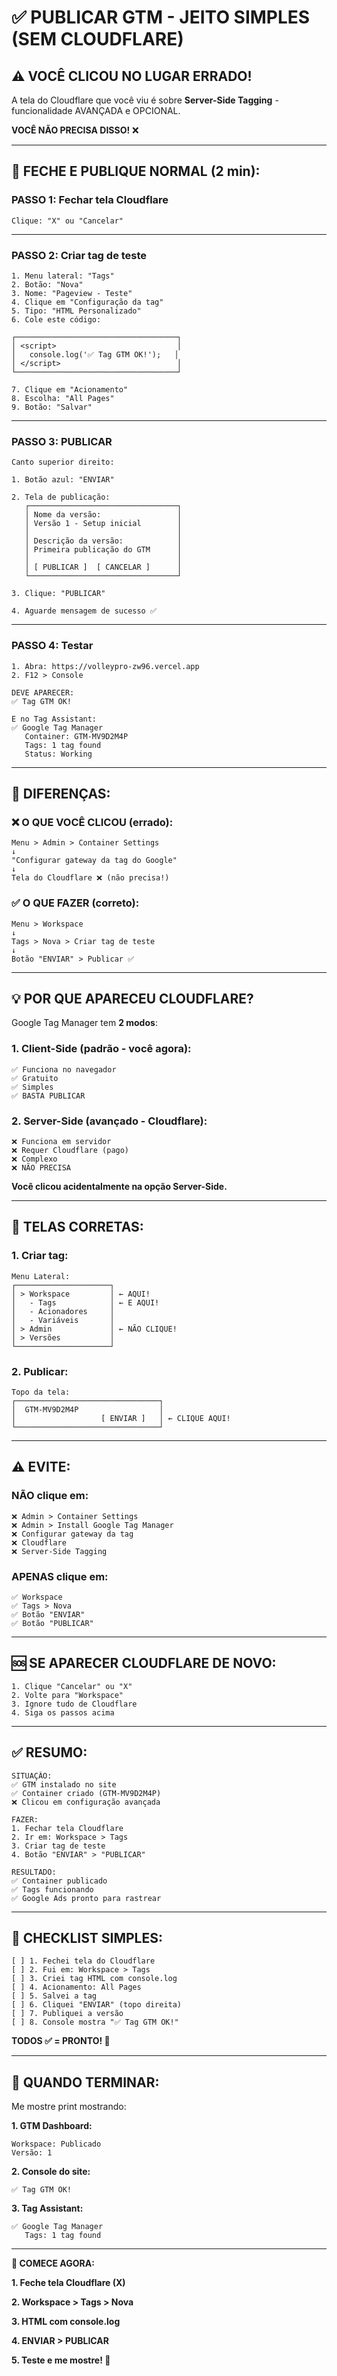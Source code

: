 # ✅ **PUBLICAR GTM - JEITO SIMPLES (SEM CLOUDFLARE)**

## ⚠️ **VOCÊ CLICOU NO LUGAR ERRADO!**

A tela do Cloudflare que você viu é sobre **Server-Side Tagging** - funcionalidade AVANÇADA e OPCIONAL.

**VOCÊ NÃO PRECISA DISSO!** ❌

---

## 🚀 **FECHE E PUBLIQUE NORMAL (2 min):**

### **PASSO 1: Fechar tela Cloudflare**

```
Clique: "X" ou "Cancelar"
```

---

### **PASSO 2: Criar tag de teste**

```
1. Menu lateral: "Tags"
2. Botão: "Nova"
3. Nome: "Pageview - Teste"
4. Clique em "Configuração da tag"
5. Tipo: "HTML Personalizado"
6. Cole este código:

┌────────────────────────────────────┐
│ <script>                           │
│   console.log('✅ Tag GTM OK!');   │
│ </script>                          │
└────────────────────────────────────┘

7. Clique em "Acionamento"
8. Escolha: "All Pages"
9. Botão: "Salvar"
```

---

### **PASSO 3: PUBLICAR**

```
Canto superior direito:

1. Botão azul: "ENVIAR"

2. Tela de publicação:
   ┌─────────────────────────────────┐
   │ Nome da versão:                 │
   │ Versão 1 - Setup inicial        │
   │                                 │
   │ Descrição da versão:            │
   │ Primeira publicação do GTM      │
   │                                 │
   │ [ PUBLICAR ]  [ CANCELAR ]      │
   └─────────────────────────────────┘

3. Clique: "PUBLICAR"

4. Aguarde mensagem de sucesso ✅
```

---

### **PASSO 4: Testar**

```
1. Abra: https://volleypro-zw96.vercel.app
2. F12 > Console

DEVE APARECER:
✅ Tag GTM OK!

E no Tag Assistant:
✅ Google Tag Manager
   Container: GTM-MV9D2M4P
   Tags: 1 tag found
   Status: Working
```

---

## 🎯 **DIFERENÇAS:**

### **❌ O QUE VOCÊ CLICOU (errado):**

```
Menu > Admin > Container Settings
↓
"Configurar gateway da tag do Google"
↓
Tela do Cloudflare ❌ (não precisa!)
```

### **✅ O QUE FAZER (correto):**

```
Menu > Workspace
↓
Tags > Nova > Criar tag de teste
↓
Botão "ENVIAR" > Publicar ✅
```

---

## 💡 **POR QUE APARECEU CLOUDFLARE?**

Google Tag Manager tem **2 modos**:

### **1. Client-Side (padrão - você agora):**
```
✅ Funciona no navegador
✅ Gratuito
✅ Simples
✅ BASTA PUBLICAR
```

### **2. Server-Side (avançado - Cloudflare):**
```
❌ Funciona em servidor
❌ Requer Cloudflare (pago)
❌ Complexo
❌ NÃO PRECISA
```

**Você clicou acidentalmente na opção Server-Side.**

---

## 📸 **TELAS CORRETAS:**

### **1. Criar tag:**

```
Menu Lateral:
┌─────────────────────┐
│ > Workspace         │ ← AQUI!
│   - Tags            │ ← E AQUI!
│   - Acionadores     │
│   - Variáveis       │
│ > Admin             │ ← NÃO CLIQUE!
│ > Versões           │
└─────────────────────┘
```

### **2. Publicar:**

```
Topo da tela:
┌────────────────────────────────┐
│  GTM-MV9D2M4P                  │
│                   [ ENVIAR ]   │ ← CLIQUE AQUI!
└────────────────────────────────┘
```

---

## ⚠️ **EVITE:**

### **NÃO clique em:**

```
❌ Admin > Container Settings
❌ Admin > Install Google Tag Manager
❌ Configurar gateway da tag
❌ Cloudflare
❌ Server-Side Tagging
```

### **APENAS clique em:**

```
✅ Workspace
✅ Tags > Nova
✅ Botão "ENVIAR"
✅ Botão "PUBLICAR"
```

---

## 🆘 **SE APARECER CLOUDFLARE DE NOVO:**

```
1. Clique "Cancelar" ou "X"
2. Volte para "Workspace"
3. Ignore tudo de Cloudflare
4. Siga os passos acima
```

---

## ✅ **RESUMO:**

```
SITUAÇÃO:
✅ GTM instalado no site
✅ Container criado (GTM-MV9D2M4P)
❌ Clicou em configuração avançada

FAZER:
1. Fechar tela Cloudflare
2. Ir em: Workspace > Tags
3. Criar tag de teste
4. Botão "ENVIAR" > "PUBLICAR"

RESULTADO:
✅ Container publicado
✅ Tags funcionando
✅ Google Ads pronto para rastrear
```

---

## 🎯 **CHECKLIST SIMPLES:**

```
[ ] 1. Fechei tela do Cloudflare
[ ] 2. Fui em: Workspace > Tags
[ ] 3. Criei tag HTML com console.log
[ ] 4. Acionamento: All Pages
[ ] 5. Salvei a tag
[ ] 6. Cliquei "ENVIAR" (topo direita)
[ ] 7. Publiquei a versão
[ ] 8. Console mostra "✅ Tag GTM OK!"
```

**TODOS ✅ = PRONTO! 🎉**

---

## 💬 **QUANDO TERMINAR:**

Me mostre print mostrando:

**1. GTM Dashboard:**
```
Workspace: Publicado
Versão: 1
```

**2. Console do site:**
```
✅ Tag GTM OK!
```

**3. Tag Assistant:**
```
✅ Google Tag Manager
   Tags: 1 tag found
```

---

**🚀 COMECE AGORA:**

**1. Feche tela Cloudflare (X)**

**2. Workspace > Tags > Nova**

**3. HTML com console.log**

**4. ENVIAR > PUBLICAR**

**5. Teste e me mostre! 📸**
